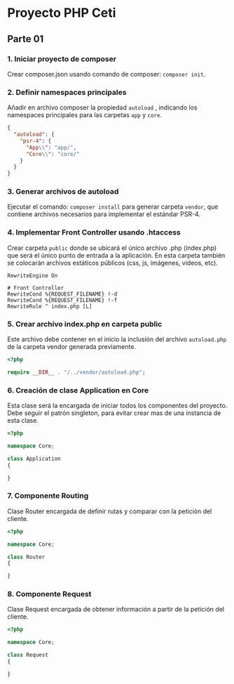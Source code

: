 # Proyecto PHP Ceti

## Parte 01

### 1. Iniciar proyecto de composer

Crear composer.json usando comando de composer: ```composer init```.

### 2. Definir namespaces principales

Añadir en archivo composer la propiedad ```autoload``` , indicando los namespaces principales para las
carpetas ```app``` y ```core```.

```json
{
  "autoload": {
    "psr-4": {
      "App\\": "app/",
      "Core\\": "core/"
    }
  }
}
```

### 3. Generar archivos de autoload

Ejecutar el comando: ```composer install``` para generar carpeta ```vendor```, que contiene archivos necesarios para
implementar el estándar PSR-4.

### 4. Implementar Front Controller usando .htaccess

Crear carpeta ```public``` donde se ubicará el único archivo .php (index.php) que será el único punto de entrada a la
aplicación. En esta carpeta también se colocarán archivos estáticos públicos (css, js, imágenes, videos, etc).

```
RewriteEngine On

# Front Controller
RewriteCond %{REQUEST_FILENAME} !-d
RewriteCond %{REQUEST_FILENAME} !-f
RewriteRule ^ index.php [L]
```

### 5. Crear archivo index.php en carpeta public

Este archivo debe contener en el inicio la inclusión del archivo ```autoload.php``` de la carpeta vendor generada
previamente.

```php
<?php

require __DIR__ . "/../vendor/autoload.php";
```

### 6. Creación de clase Application en Core

Esta clase será la encargada de iniciar todos los componentes del proyecto. Debe seguir el patrón singleton, para evitar
crear mas de una instancia de esta clase.

```php
<?php

namespace Core;

class Application
{

}
```

### 7. Componente Routing

Clase Router encargada de definir rutas y comparar con la petición del cliente.

```php
<?php

namespace Core;

class Router
{

}
```

### 8. Componente Request

Clase Request encargada de obtener información a partir de la petición del cliente.

```php
<?php

namespace Core;

class Request
{

}
```